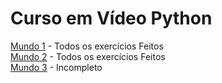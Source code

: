 # Curso em Vídeo Python
 
 [Mundo 1](https://www.cursoemvideo.com/curso/python-3-mundo-1) - Todos os exercícios Feitos
 <br>
 [Mundo 2](https://www.cursoemvideo.com/curso/python-3-mundo-2/) - Todos os exercícios Feitos
 <br>
 [Mundo 3](https://www.cursoemvideo.com/curso/python-3-mundo-3/) - Incompleto
